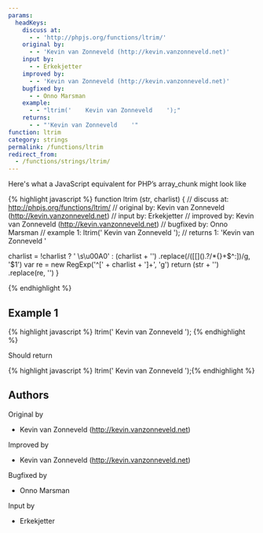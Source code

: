 ```yaml
---
params:
  headKeys:
    discuss at:
      - - 'http://phpjs.org/functions/ltrim/'
    original by:
      - - 'Kevin van Zonneveld (http://kevin.vanzonneveld.net)'
    input by:
      - - Erkekjetter
    improved by:
      - - 'Kevin van Zonneveld (http://kevin.vanzonneveld.net)'
    bugfixed by:
      - - Onno Marsman
    example:
      - - "ltrim('    Kevin van Zonneveld    ');"
    returns:
      - - "'Kevin van Zonneveld    '"
function: ltrim
category: strings
permalink: /functions/ltrim
redirect_from:
  - /functions/strings/ltrim/
---
```


<!-- WARNING! This file is auto generated by `npm run web:inject`, do not edit by hand -->

Here's what a JavaScript equivalent for PHP’s array_chunk might look like

{% highlight javascript %}
function ltrim (str, charlist) {
  //  discuss at: http://phpjs.org/functions/ltrim/
  // original by: Kevin van Zonneveld (http://kevin.vanzonneveld.net)
  //    input by: Erkekjetter
  // improved by: Kevin van Zonneveld (http://kevin.vanzonneveld.net)
  // bugfixed by: Onno Marsman
  //   example 1: ltrim('    Kevin van Zonneveld    ');
  //   returns 1: 'Kevin van Zonneveld    '

  charlist = !charlist ? ' \\s\u00A0' : (charlist + '')
    .replace(/([\[\]\(\)\.\?\/\*\{\}\+\$\^\:])/g, '$1')
  var re = new RegExp('^[' + charlist + ']+', 'g')
  return (str + '')
    .replace(re, '')
}

{% endhighlight %}

## Example 1

{% highlight javascript %}
ltrim('    Kevin van Zonneveld    ');
{% endhighlight %}

Should return

{% highlight javascript %}
ltrim('    Kevin van Zonneveld    ');{% endhighlight %}


## Authors


Original by

- Kevin van Zonneveld (http://kevin.vanzonneveld.net)


Improved by

- Kevin van Zonneveld (http://kevin.vanzonneveld.net)


Bugfixed by

- Onno Marsman


Input by

- Erkekjetter

